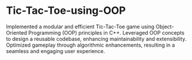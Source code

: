 # Tic-Tac-Toe-using-OOP
Implemented a modular and efficient Tic-Tac-Toe game using Object-Oriented Programming (OOP) principles in C++. Leveraged OOP concepts to design a reusable codebase, enhancing maintainability and extensibility. Optimized gameplay through algorithmic enhancements, resulting in a seamless and engaging user experience. 
